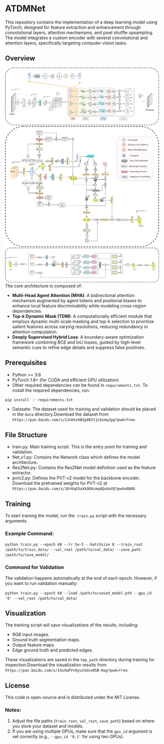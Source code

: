 # ATDMNet
This repository contains the implementation of a deep learning model using PyTorch, designed for feature extraction and enhancement through convolutional layers, attention mechanisms, and pixel shuffle upsampling. The model integrates a custom encoder with several convolutional and attention layers, specifically targeting computer vision tasks.
## Overview
![image](network1.drawio.png)
![image](MHA.drawio.png)
![image](TDM.drawio.png)
The core architecture is composed of:
- **Multi-Head Agent Attention (MHA)**: A bidirectional attention mechanism augmented by agent tokens and positional biases to enhance local feature discriminability while modeling cross-region dependencies.
- **Top-k Dynamic Mask (TDM)**: A computationally efficient module that employs dynamic multi-scale masking and top-k selection to prioritize salient features across varying resolutions, reducing redundancy in attention computation.
- **Deeply Supervised Hybrid Loss**: A boundary-aware optimization framework combining BCE and IoU losses, guided by high-level semantic cues to refine edge details and suppress false positives.

## Prerequisites
- Python >= 3.6
- PyTorch 1.8+ (for CUDA and efficient GPU utilization)
- Other required dependencies can be found in `requirements.txt`.
To install the required dependencies, run:
```bash
pip install -r requirements.txt 
```
- Datasets: The dataset used for training and validation should be placed in the `data` directory.Download the dataset from `https://pan.baidu.com/s/1Jnkhz6B2p08ItjL6zmqJpg?pwd=free`.

## File Structure
- train.py: Main training script. This is the entry point for training and validation.
- Net_v1.py: Contains the Network class which defines the model architecture.
- Res2Net.py: Contains the Res2Net model definition used as the feature extractor.
- pvtv2.py: Defines the PVT-v2 model for the backbone encoder. Download the pretrained weights for PVT-v2 at `https://pan.baidu.com/s/1DrKqG5aXkOGKcmqdQuUoYQ?pwd=0808`.

## Training
To start training the model, run the` train.py` script with the necessary arguments.
### Example Command:
`python train.py --epoch 60 --lr 5e-5 --batchsize 8 --train_root /path/to/train_data/ --val_root /path/to/val_data/ --save_path /path/to/save_model/
`
### Command for Validation
The validation happens automatically at the end of each epoch. However, if you want to run validation manually:

`python train.py --epoch 60 --load /path/to/saved_model.pth --gpu_id '0' --val_root /path/to/val_data/
`
## Visualization
The training script will save visualizations of the results, including:
- RGB input images. 
- Ground truth segmentation maps. 
- Output feature maps. 
- Edge ground truth and predicted edges.

These visualizations are saved in the `tmp_path` directory during training for inspection.Download the visualization results from `https://pan.baidu.com/s/14xXwPYv9yushUnv05B-Kwg?pwd=free`.

## License
This code is open-source and is distributed under the MIT License.
### Notes:
1. Adjust the file paths (`train_root`, `val_root`, `save_path`) based on where you store your dataset and models.
2. If you are using multiple GPUs, make sure that the `gpu_id` argument is set correctly (e.g., `--gpu_id '0,1'` for using two GPUs).

